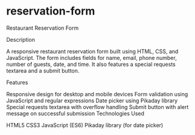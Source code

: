 # reservation-form
Restaurant Reservation Form

Description

A responsive restaurant reservation form built using HTML, CSS, and JavaScript. The form includes fields for name, email, phone number, number of guests, date, and time. It also features a special requests textarea and a submit button.

Features

Responsive design for desktop and mobile devices
Form validation using JavaScript and regular expressions
Date picker using Pikaday library
Special requests textarea with overflow handling
Submit button with alert message on successful submission
Technologies Used

HTML5
CSS3
JavaScript (ES6)
Pikaday library (for date picker)
